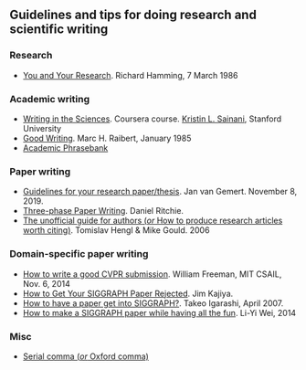 ## Guidelines and tips for doing research and scientific writing

### Research
* [You and Your Research](http://www.cs.virginia.edu/~robins/YouAndYourResearch.html). Richard Hamming, 7 March 1986

### Academic writing
* [Writing in the Sciences](https://www.coursera.org/learn/sciwrite). Coursera course. [Kristin L. Sainani](https://web.stanford.edu/~kcobb/), Stanford University
* [Good Writing](http://www.cs.cmu.edu/~pausch/Randy/Randy/raibert.htm). Marc H. Raibert, January 1985
* [Academic Phrasebank](https://www.phrasebank.manchester.ac.uk/)

### Paper writing
* [Guidelines for your research paper/thesis](https://jvgemert.github.io/writing.pdf). Jan van Gemert. November 8, 2019.
* [Three-phase Paper Writing](https://dritchie.github.io/2017/10/12/three-phase-paper-writing.html). Daniel Ritchie. 
* [The unofficial guide for authors (_or_ How to produce research articles worth citing)](https://3d.bk.tudelft.nl/courses/geo2020/pdfs/HenglGould06.pdf). Tomislav Hengl & Mike Gould. 2006

### Domain-specific paper writing
* [How to write a good CVPR submission](https://billf.mit.edu/sites/default/files/documents/cvprPapers.pdf). William Freeman, MIT CSAIL, Nov. 6, 2014
* [How to Get Your SIGGRAPH Paper Rejected](https://www.siggraph.org/sites/default/files/kajiya.pdf). Jim Kajiya.
* [How to have a paper get into SIGGRAPH?](https://www-ui.is.s.u-tokyo.ac.jp/~takeo/writings/siggraph.html). Takeo Igarashi, April 2007.
* [How to make a SIGGRAPH paper while having all the fun](https://www.liyiwei.org/courses/how-siga14/). Li-Yi Wei, 2014

### Misc
* [Serial comma (_or_ Oxford comma)](https://en.wikipedia.org/wiki/Serial_comma)
